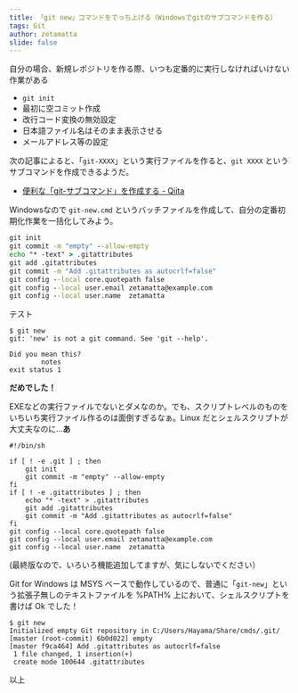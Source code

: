 ```yaml
---
title: 「git new」コマンドをでっち上げる（Windowsでgitのサブコマンドを作る）
tags: Git
author: zetamatta
slide: false
---
```

自分の場合、新規レポジトリを作る際、いつも定番的に実行しなければいけない作業がある

* `git init`
* 最初に空コミット作成
* 改行コード変換の無効設定
* 日本語ファイル名はそのまま表示させる
* メールアドレス等の設定

次の記事によると、「`git-XXXX`」という実行ファイルを作ると、`git XXXX` というサブコマンドを作成できるようだ。

* [便利な「git-サブコマンド」を作成する - Qiita](https://qiita.com/b4b4r07/items/6b76a5f969231e5e9748)

Windowsなので `git-new.cmd` というバッチファイルを作成して、自分の定番初期化作業を一括化してみよう。

```git-new.cmd
git init 
git commit -m "empty" --allow-empty
echo "* -text" > .gitattributes
git add .gitattributes 
git commit -m "Add .gitattributes as autocrlf=false"
git config --local core.quotepath false
git config --local user.email zetamatta@example.com 
git config --local user.name  zetamatta
```

テスト

```shell-session
$ git new
git: 'new' is not a git command. See 'git --help'.

Did you mean this?
        notes
exit status 1
```

**だめでした！**

EXEなどの実行ファイルでないとダメなのか。でも、スクリプトレベルのものをいちいち実行ファイル作るのは面倒すぎるなぁ。Linux だとシェルスクリプトが大丈夫なのに…**あ**

```git-new
#!/bin/sh

if [ ! -e .git ] ; then
    git init 
    git commit -m "empty" --allow-empty
fi
if [ ! -e .gitattributes ] ; then
    echo "* -text" > .gitattributes
    git add .gitattributes 
    git commit -m "Add .gitattributes as autocrlf=false"
fi
git config --local core.quotepath false
git config --local user.email zetamatta@example.com 
git config --local user.name  zetamatta
```

(最終版なので、いろいろ機能追加してますが、気にしないでください）

Git for Windows は MSYS ベースで動作しているので、普通に「`git-new`」という拡張子無しのテキストファイルを %PATH% 上において、シェルスクリプトを書けば Ok でした！

```shell-session
$ git new
Initialized empty Git repository in C:/Users/Hayama/Share/cmds/.git/
[master (root-commit) 6b0d022] empty
[master f9ca464] Add .gitattributes as autocrlf=false
 1 file changed, 1 insertion(+)
 create mode 100644 .gitattributes
```

以上

